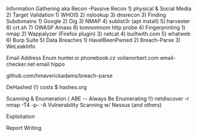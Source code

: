 

Information Gathering aka Recon
	-Passive Recon
	1) physical & Social Media
	2) Target Validation
		1) WHOIS
		2) nslookup
		3) dnsrecon
	3) Finding Subdomains
		1) Google
		2) Dig
		3) NMAP
		4) sublist3r (apt install)
		5) harvester
		6) crt.sh
		7) OWASP Amass
		8) tomnomnom http probe
	4) Fingerprinting
		1) nmap
		2) Wappalyzer (Firefox plugin)
		3) netcat
		4) builtwith.com
		5) whatweb
		6) Burp Suite
	5) Data Breaches
		1) HaveIBeenPwned
		2) Breach-Parse
		3) WeLeakInfo

Email Address Enum
	hunter.io
	phonebook.cz
	voilanorbert.com
	email-checker.net
	email hippo
	
github.com/hmaverickadams/breach-parse

DeHashed
(!) costs $
hashes.org




Scanning & Enumeration
( ABE -- Always Be Enumerating !!)
		netdiscover -r <IP addr>
		nmap -T4 -p- -A
Vulnerability Scanning w/ Nessus (and others)


Exploitation


Report Writing